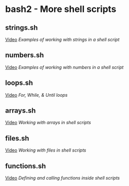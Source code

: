 # bash2 - More shell scripts

## strings.sh

[Video](https://youtu.be/Yvh1jcT5Tpc)
*Examples of working with strings in a shell script*

## numbers.sh

[Video](https://youtu.be/FpaXAUGoxmw)
*Examples of working with numbers in a shell script*

## loops.sh

[Video](https://youtu.be/KxX6k0lcOmI)
*For, While, & Until loops*

## arrays.sh

[Video](https://youtu.be/VEyrJZj7qhc)
*Working with arrays in shell scripts*

## files.sh

[Video](https://youtu.be/UOhy1RQd6AU)
*Working with files in shell scripts*

## functions.sh

[Video](https://youtu.be/ao0GsG0EATE)
*Defining and calling functions inside shell scripts*
